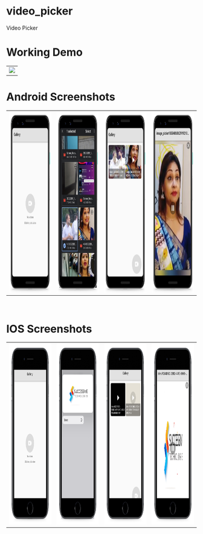 # video_picker
Video Picker

# Working Demo
 
  <table>
  <tr>
  <td><img src="https://github.com/MarvelApps-Flutter/video_picker/blob/dev/videopicker/Gif/Screen-Recording-20220628-134127.gif" height="480px"></td>
    </tr>
  </table>
    

# Android Screenshots

<table>
  <tr>
    <td><img src="https://github.com/MarvelApps-Flutter/video_picker/blob/dev/videopicker/Android%20Frames/Group%20218.png" height="480px"</td>
    <td><img src="https://github.com/MarvelApps-Flutter/video_picker/blob/dev/videopicker/Android%20Frames/Group%20217%20(1).png" height="480px"></td>
  <td><img src="https://github.com/MarvelApps-Flutter/video_picker/blob/dev/videopicker/Android%20Frames/Group%20217.png" height="480px"></td>
  <td><img src="https://github.com/MarvelApps-Flutter/video_picker/blob/dev/videopicker/Android%20Frames/Group%20217%20(2).png" height="480px"></td>
 
</tr>
 </table>

</br>

# IOS Screenshots

<table>
  <tr>
    <td><img src="https://github.com/MarvelApps-Flutter/video_picker/blob/dev/videopicker/iOS%20Frames/Group%20219.png" height="480px"></td>
    <td><img src="https://github.com/MarvelApps-Flutter/video_picker/blob/dev/videopicker/iOS%20Frames/Group%20220%20(1).png" height="480px"></td>
    <td><img src="https://github.com/MarvelApps-Flutter/video_picker/blob/dev/videopicker/iOS%20Frames/Group%20220%20(2).png" height="480px"></td>
    <td><img src="https://github.com/MarvelApps-Flutter/video_picker/blob/dev/videopicker/iOS%20Frames/Group%20221.png" height="480px"></td>
    
</tr>
 </table>
